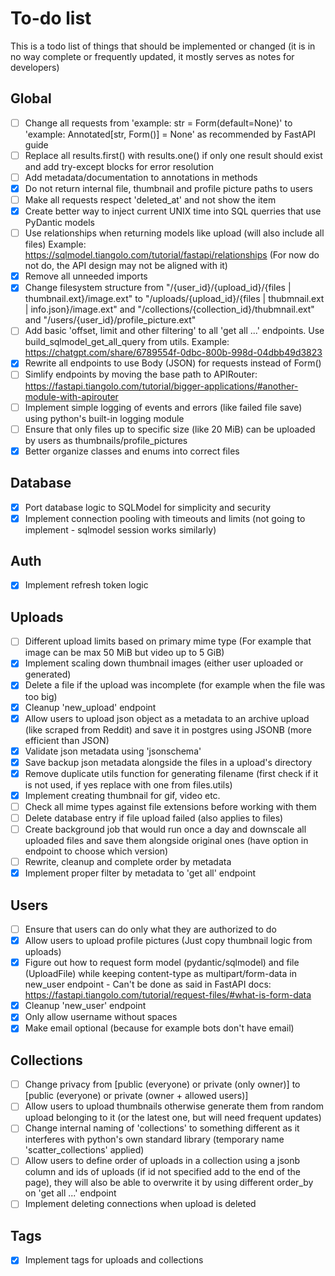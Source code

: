 # To-do list
This is a todo list of things that should be implemented or changed (it is in no way complete or frequently updated, it mostly serves as notes for developers)

## Global
- [ ] Change all requests from 'example: str = Form(default=None)' to 'example: Annotated[str, Form()] = None' as recommended by FastAPI guide
- [ ] Replace all results.first() with results.one() if only one result should exist and add try-except blocks for error resolution
- [ ] Add metadata/documentation to annotations in methods
- [x] Do not return internal file, thumbnail and profile picture paths to users
- [ ] Make all requests respect 'deleted_at' and not show the item
- [x] Create better way to inject current UNIX time into SQL querries that use PyDantic models
- [ ] Use relationships when returning models like upload (will also include all files) Example: https://sqlmodel.tiangolo.com/tutorial/fastapi/relationships (For now do not do, the API design may not be aligned with it) 
- [x] Remove all unneeded imports
- [x] Change filesystem structure from "/{user_id}/{upload_id}/{files | thumbnail.ext}/image.ext" to "/uploads/{upload_id}/{files | thubmnail.ext | info.json}/image.ext" and "/collections/{collection_id}/thubmnail.ext" and "/users/{user_id}/profile_picture.ext"
- [ ] Add basic 'offset, limit and other filtering' to all 'get all ...' endpoints. Use build_sqlmodel_get_all_query from utils. Example: https://chatgpt.com/share/6789554f-0dbc-800b-998d-04dbb49d3823
- [x] Rewrite all endpoints to use Body (JSON) for requests instead of Form()
- [ ] Simlify endpoints by moving the base path to APIRouter: https://fastapi.tiangolo.com/tutorial/bigger-applications/#another-module-with-apirouter
- [ ] Implement simple logging of events and errors (like failed file save) using python's built-in logging module
- [ ] Ensure that only files up to specific size (like 20 MiB) can be uploaded by users as thumbnails/profile_pictures
- [x] Better organize classes and enums into correct files

## Database
- [x] Port database logic to SQLModel for simplicity and security
- [x] Implement connection pooling with timeouts and limits (not going to implement - sqlmodel session works similarly)

## Auth
- [x] Implement refresh token logic

## Uploads
- [ ] Different upload limits based on primary mime type (For example that image can be max 50 MiB but video up to 5 GiB)
- [x] Implement scaling down thumbnail images (either user uploaded or generated)
- [x] Delete a file if the upload was incomplete (for example when the file was too big)
- [x] Cleanup 'new_upload' endpoint
- [x] Allow users to upload json object as a metadata to an archive upload (like scraped from Reddit) and save it in postgres using JSONB (more efficient than JSON)
- [x] Validate json metadata using 'jsonschema'
- [x] Save backup json metadata alongside the files in a upload's directory
- [x] Remove duplicate utils function for generating filename (first check if it is not used, if yes replace with one from files.utils)
- [x] Implement creating thumbnail for gif, video etc.
- [ ] Check all mime types against file extensions before working with them
- [ ] Delete database entry if file upload failed (also applies to files)
- [ ] Create background job that would run once a day and downscale all uploaded files and save them alongside original ones (have option in endpoint to choose which version)
- [ ] Rewrite, cleanup and complete order by metadata
- [x] Implement proper filter by metadata to 'get all' endpoint

## Users
- [ ] Ensure that users can do only what they are authorized to do
- [x] Allow users to upload profile pictures (Just copy thumbnail logic from uploads)
- [x] Figure out how to request form model (pydantic/sqlmodel) and file (UploadFile) while keeping content-type as multipart/form-data in new_user endpoint - Can't be done as said in FastAPI docs: https://fastapi.tiangolo.com/tutorial/request-files/#what-is-form-data
- [x] Cleanup 'new_user' endpoint
- [x] Only allow username without spaces
- [x] Make email optional (because for example bots don't have email)

## Collections
- [ ] Change privacy from [public (everyone) or private (only owner)] to [public (everyone) or private (owner + allowed users)]
- [ ] Allow users to upload thumbnails otherwise generate them from random upload belonging to it (or the latest one, but will need frequent updates)
- [ ] Change internal naming of 'collections' to something different as it interferes with python's own standard library (temporary name 'scatter_collections' applied)
- [ ] Allow users to define order of uploads in a collection using a jsonb column and ids of uploads (if id not specified add to the end of the page), they will also be able to overwrite it by using different order_by on 'get all ...' endpoint
- [ ] Implement deleting connections when upload is deleted

## Tags
- [x] Implement tags for uploads and collections